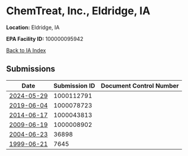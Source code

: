 # ChemTreat, Inc., Eldridge, IA

**Location:** Eldridge, IA

**EPA Facility ID:** 100000095942

[Back to IA Index](../../index.md)

## Submissions

| Date | Submission ID | Document Control Number |
|------|--------------|-------------------------|
| [2024-05-29](submissions/1000112791.md) | 1000112791 |  |
| [2019-06-04](submissions/1000078723.md) | 1000078723 |  |
| [2014-06-17](submissions/1000043813.md) | 1000043813 |  |
| [2009-06-19](submissions/1000008902.md) | 1000008902 |  |
| [2004-06-23](submissions/36898.md) | 36898 |  |
| [1999-06-21](submissions/7645.md) | 7645 |  |
